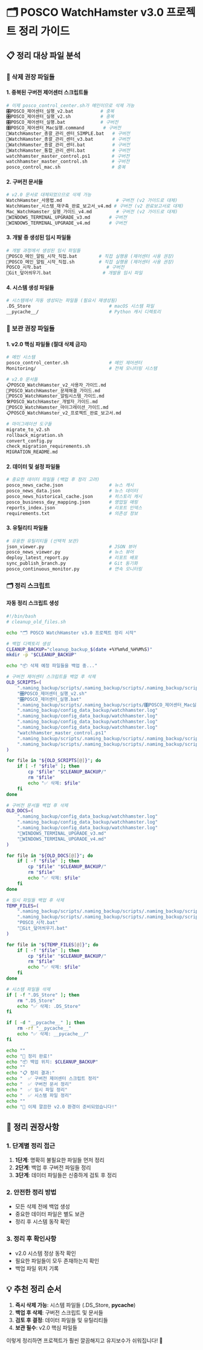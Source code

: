 # 🗂️ POSCO WatchHamster v3.0 프로젝트 정리 가이드

## 📋 정리 대상 파일 분석

### 🚮 삭제 권장 파일들

#### 1. 중복된 구버전 제어센터 스크립트들
```bash
# 이제 posco_control_center.sh가 메인이므로 삭제 가능
🎛️POSCO_제어센터_실행_v2.bat          # 중복
🎛️POSCO_제어센터_실행_v2.sh           # 중복  
🎛️POSCO_제어센터_실행.bat             # 구버전
🎛️POSCO_제어센터_Mac실행.command       # 구버전
🐹WatchHamster_총괄_관리_센터_SIMPLE.bat   # 구버전
🐹WatchHamster_총괄_관리_센터_v3.bat       # 구버전
🐹WatchHamster_총괄_관리_센터.bat          # 구버전
🐹WatchHamster_통합_관리_센터.bat          # 구버전
watchhamster_master_control.ps1        # 구버전
watchhamster_master_control.sh         # 구버전
posco_control_mac.sh                   # 중복
```

#### 2. 구버전 문서들
```bash
# v2.0 문서로 대체되었으므로 삭제 가능
WatchHamster_사용법.md                    # 구버전 (v2 가이드로 대체)
WatchHamster_시스템_재구축_완료_보고서_v4.md # 구버전 (v2 완료보고서로 대체)
Mac_WatchHamster_실행_가이드_v4.md         # 구버전 (v2 가이드로 대체)
🎨WINDOWS_TERMINAL_UPGRADE_v3.md       # 구버전
🎨WINDOWS_TERMINAL_UPGRADE_v4.md       # 구버전
```

#### 3. 개발 중 생성된 임시 파일들
```bash
# 개발 과정에서 생성된 임시 파일들
🚀POSCO_메인_알림_시작_직접.bat        # 직접 실행용 (제어센터 사용 권장)
🚀POSCO_메인_알림_시작_직접.sh         # 직접 실행용 (제어센터 사용 권장)
POSCO_시작.bat                        # 구버전
🔄Git_덮어씌우기.bat                   # 개발용 임시 파일
```

#### 4. 시스템 생성 파일들
```bash
# 시스템에서 자동 생성되는 파일들 (필요시 재생성됨)
.DS_Store                             # macOS 시스템 파일
__pycache__/                          # Python 캐시 디렉토리
```

### 📁 보관 권장 파일들

#### 1. v2.0 핵심 파일들 (절대 삭제 금지)
```bash
# 메인 시스템
posco_control_center.sh               # 메인 제어센터
Monitoring/                           # 전체 모니터링 시스템

# v2.0 문서들
📋POSCO_WatchHamster_v2_사용자_가이드.md
🔧POSCO_WatchHamster_문제해결_가이드.md
🔔POSCO_WatchHamster_알림시스템_가이드.md
🛠️POSCO_WatchHamster_개발자_가이드.md
🔄POSCO_WatchHamster_마이그레이션_가이드.md
📋POSCO_WatchHamster_v2_프로젝트_완료_보고서.md

# 마이그레이션 도구들
migrate_to_v2.sh
rollback_migration.sh
convert_config.py
check_migration_requirements.sh
MIGRATION_README.md
```

#### 2. 데이터 및 설정 파일들
```bash
# 중요한 데이터 파일들 (백업 후 정리 고려)
posco_news_cache.json                 # 뉴스 캐시
posco_news_data.json                  # 뉴스 데이터
posco_news_historical_cache.json      # 히스토리 캐시
posco_business_day_mapping.json       # 영업일 매핑
reports_index.json                    # 리포트 인덱스
requirements.txt                      # 의존성 정보
```

#### 3. 유틸리티 파일들
```bash
# 유용한 유틸리티들 (선택적 보관)
json_viewer.py                        # JSON 뷰어
posco_news_viewer.py                  # 뉴스 뷰어
deploy_latest_report.py               # 리포트 배포
sync_publish_branch.py                # Git 동기화
posco_continuous_monitor.py           # 연속 모니터링
```

### 🗂️ 정리 스크립트

#### 자동 정리 스크립트 생성
```bash
#!/bin/bash
# cleanup_old_files.sh

echo "🗂️ POSCO WatchHamster v3.0 프로젝트 정리 시작"

# 백업 디렉토리 생성
CLEANUP_BACKUP="cleanup_backup_$(date +%Y%m%d_%H%M%S)"
mkdir -p "$CLEANUP_BACKUP"

echo "📦 삭제 예정 파일들을 백업 중..."

# 구버전 제어센터 스크립트들 백업 후 삭제
OLD_SCRIPTS=(
    ".naming_backup/scripts/.naming_backup/scripts/.naming_backup/scripts/.naming_backup/scripts/🎛️POSCO_제어센터_실행_v2.bat"
    "🎛️POSCO_제어센터_실행_v2.sh"
    "🎛️POSCO_제어센터_실행.bat"
    ".naming_backup/scripts/.naming_backup/scripts/🎛️POSCO_제어센터_Mac실행.command"
    ".naming_backup/config_data_backup/watchhamster.log"
    ".naming_backup/config_data_backup/watchhamster.log"
    ".naming_backup/config_data_backup/watchhamster.log"
    ".naming_backup/config_data_backup/watchhamster.log"
    "watchhamster_master_control.ps1"
    ".naming_backup/scripts/.naming_backup/scripts/.naming_backup/scripts/.naming_backup/scripts/watchhamster_master_control.sh"
    ".naming_backup/scripts/.naming_backup/scripts/.naming_backup/scripts/.naming_backup/scripts/posco_control_mac.sh"
)

for file in "${OLD_SCRIPTS[@]}"; do
    if [ -f "$file" ]; then
        cp "$file" "$CLEANUP_BACKUP/"
        rm "$file"
        echo "✅ 삭제: $file"
    fi
done

# 구버전 문서들 백업 후 삭제
OLD_DOCS=(
    ".naming_backup/config_data_backup/watchhamster.log"
    ".naming_backup/config_data_backup/watchhamster.log"
    ".naming_backup/config_data_backup/watchhamster.log"
    "🎨WINDOWS_TERMINAL_UPGRADE_v3.md"
    "🎨WINDOWS_TERMINAL_UPGRADE_v4.md"
)

for file in "${OLD_DOCS[@]}"; do
    if [ -f "$file" ]; then
        cp "$file" "$CLEANUP_BACKUP/"
        rm "$file"
        echo "✅ 삭제: $file"
    fi
done

# 임시 파일들 백업 후 삭제
TEMP_FILES=(
    ".naming_backup/scripts/.naming_backup/scripts/.naming_backup/scripts/.naming_backup/scripts/🚀POSCO_메인_알림_시작_직접.bat"
    ".naming_backup/scripts/.naming_backup/scripts/.naming_backup/scripts/.naming_backup/scripts/🚀POSCO_메인_알림_시작_직접.sh"
    "POSCO_시작.bat"
    "🔄Git_덮어씌우기.bat"
)

for file in "${TEMP_FILES[@]}"; do
    if [ -f "$file" ]; then
        cp "$file" "$CLEANUP_BACKUP/"
        rm "$file"
        echo "✅ 삭제: $file"
    fi
done

# 시스템 파일들 삭제
if [ -f ".DS_Store" ]; then
    rm ".DS_Store"
    echo "✅ 삭제: .DS_Store"
fi

if [ -d "__pycache__" ]; then
    rm -rf "__pycache__"
    echo "✅ 삭제: __pycache__/"
fi

echo ""
echo "🎉 정리 완료!"
echo "📦 백업 위치: $CLEANUP_BACKUP"
echo ""
echo "📋 정리 결과:"
echo "  ✅ 구버전 제어센터 스크립트 정리"
echo "  ✅ 구버전 문서 정리"
echo "  ✅ 임시 파일 정리"
echo "  ✅ 시스템 파일 정리"
echo ""
echo "🚀 이제 깔끔한 v2.0 환경이 준비되었습니다!"
```

## 🎯 정리 권장사항

### 1. 단계별 정리 접근
1. **1단계**: 명확히 불필요한 파일들 먼저 정리
2. **2단계**: 백업 후 구버전 파일들 정리
3. **3단계**: 데이터 파일들은 신중하게 검토 후 정리

### 2. 안전한 정리 방법
- 모든 삭제 전에 백업 생성
- 중요한 데이터 파일은 별도 보관
- 정리 후 시스템 동작 확인

### 3. 정리 후 확인사항
- v2.0 시스템 정상 동작 확인
- 필요한 파일들이 모두 존재하는지 확인
- 백업 파일 위치 기록

## 💡 추천 정리 순서

1. **즉시 삭제 가능**: 시스템 파일들 (.DS_Store, __pycache__)
2. **백업 후 삭제**: 구버전 스크립트 및 문서들
3. **검토 후 결정**: 데이터 파일들 및 유틸리티들
4. **보관 필수**: v2.0 핵심 파일들

이렇게 정리하면 프로젝트가 훨씬 깔끔해지고 유지보수가 쉬워집니다! 🎉
